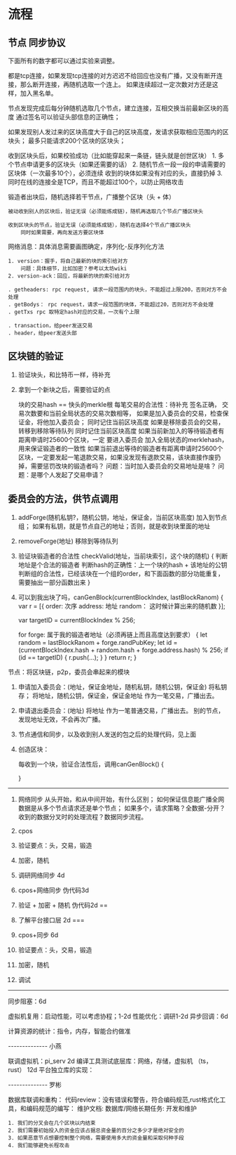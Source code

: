 
# 流程

## 节点 同步协议

下面所有的数字都可以通过实验来调整。

都是tcp连接，如果发现tcp连接的对方迟迟不给回应也没有广播，又没有断开连接，那么断开连接，再随机选取一个连上。
    如果连续超过一定次数对方还是这样，加入黑名单。

节点发现完成后每分钟随机选取几个节点，建立连接，互相交换当前最新区块的高度
    通过签名可以验证头部信息的正确性；

如果发现别人发过来的区块高度大于自己的区块高度，发请求获取相应范围内的区块头；
    最多只能请求200个区块的区块头；

收到区块头后，如果校验成功（比如能穿起来一条链，链头就是创世区块）
    1. 多个节点申请更多的区块头（如果还需要的话）
    2. 随机节点一段一段的申请需要的区块体（一次最多10个），必须连续
        收到的块体如果没有对应的头，直接扔掉
    3. 同时在线的连接全是TCP，而且不能超过100个，以防止网络攻击

锻造者出块后，随机选择若干节点，广播整个区块（头 + 体）

    被动收到别人的区块后，验证无误（必须能练成链），随机再选取几个节点广播区块头

    收到区块头的节点，验证无误（必须能练成链），随机在选择4个节点广播区块头
        同时如果需要，再向发送方要区块体

网络消息：具体消息需要画图确定，序列化-反序列化方法

    1. version：握手，将自己最新的块的索引给对方
        问题：具体细节，比如加密？参考以太坊wiki
    2. version-ack：回应，将最新的块的索引给对方
    
    . getheaders: rpc request, 请求一段范围内的块头，不能超过上限200，否则对方不会处理
    . getBodys： rpc request，请求一段范围的块体，不能超过20，否则对方不会处理
    . getTxs rpc 取特定hash对应的交易，一次有个上限

    . transaction，给peer发送交易
    . header，给peer发送头部
    
## 区块链的验证

1. 验证块头，和比特币一样，待补充

2. 拿到一个新块之后，需要验证的点

    块的交易hash == 快头的merkle根
    每笔交易的合法性：待补充
        签名正确，
        交易次数要和当前全局状态的交易次数相等，
        如果是加入委员会的交易，检查保证金，将他加入委员会；
            同时记住当前区块高度
        如果是移除委员会的交易，转移到移除等待队列
            同时记住当前区块高度
    如果当前新加入的等待锻造者有距离申请时25600个区块，一定 要进入委员会
        加入全局状态的merklehash，用来保证锻造者的一致性
    如果当前退出等待的锻造者有距离申请时25600个区块，一定要发起一笔退款交易，如果没发现有退款交易，该块直接作废扔掉，需要惩罚改块的锻造者吗？
        问题：当时加入委员会的交易地址是啥？
        问题：是哪个人发起了交易申请？

## 委员会的方法，供节点调用

1. addForge(随机私钥?，随机公钥，地址，保证金，当前区块高度)
    加入到节点组；
    如果有私钥，就是节点自己的地址；否则，就是收到块里面的地址

2. removeForge(地址)
    移除到等待队列

3. 验证块锻造者的合法性 checkValid(地址，当前块索引，这个块的随机) {
    判断地址是个合法的锻造者
    判断hash的正确性：上一个块的hash + 该地址的公钥
    判断组的合法性，已经该块在一个组的order，和下面函数的部分功能重复，需要抽出一部分函数出来
}

3. 可以到我出块了吗，canGenBlock(currentBlockIndex, lastBlockRanom) {
    var r = [{
        order: 次序
        address:  地址
        random： 这时候计算出来的随机数
    }];

    var targetID = currentBlockIndex % 256;
    
    for forge: 属于我的锻造者地址（必须再链上而且高度达到要求） {
        let random = lastBlockRanom + forge.randPubKey;
        let id = (currentBlockIndex.hash + random.hash + forge.address.hash) % 256;
        if (id == targetID) {
            r.push(...);
        }
    }
    return r;
}

节点：将区块链，p2p，委员会串起来的模块

1. 申请加入委员会：(地址，保证金地址，随机私钥，随机公钥，保证金)
    将私钥存；
    将地址，随机公钥，保证金，保证金地址 作为一笔交易，广播出去。
    
2. 申请退出委员会：(地址)
    将地址 作为一笔普通交易，广播出去。
    别的节点，发现地址无效，不会再次广播。

3. 节点通信和同步，以及收到别人发送的包之后的处理代码，见上面

4. 创造区块：

    每收到一个块，验证合法性后，调用canGenBlock() {
        
    }

---------------------

1. 网络同步
    从头开始，和从中间开始，有什么区别；
    如何保证信息能广播全网
    数据是从多个节点请求还是单个节点；
        如果多个，请求策略？全数据-分开？
    收到的数据分叉时的处理流程？数据同步流程。

2. cpos 

2. 验证要点：头，交易，锻造

3. 加密，随机


1. 调研网络同步 4d

2. cpos+网络同步 伪代码3d

3. 验证 + 加密 + 随机 伪代码2d
==
4. 了解平台接口层 2d
===
1. cpos+同步 6d

2. 验证要点：头，交易，锻造

3. 加密，随机

4. 调试

------------------------------

同步阻塞：6d

虚拟机复用：启动性能，可以考虑协程；1-2d
性能优化：调研1-2d
异步回调：6d

计算资源的统计：指令，内存，智能合约做准

-------------- 小燕

联调虚拟机：pi_serv 2d
编译工具测试底层库：网络，存储，虚拟机 （ts，rust） 12d
平台独立库的实现：

-------------- 罗彬

数据库联调和重构：
代码review：没有错误和警告，符合编码规范,rust格式化工具，和编码规范的编写：
维护文档:
数据库/网络长期任务: 开发和维护
    
    1. 我们的分叉会在几个区块以内结束
    2. 我们需要初始投入的资金应该占据总资金量的百分之多少才是绝对安全的
    3. 如果恶意节点想要控制整个网络，需要使用多大的资金量和采取何种手段
    4. 我们能够避免长程攻击